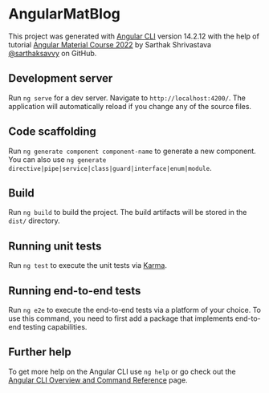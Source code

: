 # AngularMatBlog

This project was generated with [Angular CLI](https://github.com/angular/angular-cli) version 14.2.12 with the help of tutorial [Angular Material Course 2022](https://www.youtube.com/watch?v=DaE_RpWRlJI&t=4285s) by Sarthak Shrivastava [@sarthaksavvy](https://github.com/bitfumes/angular-material-2022) on GitHub.

## Development server

Run `ng serve` for a dev server. Navigate to `http://localhost:4200/`. The application will automatically reload if you change any of the source files.

## Code scaffolding

Run `ng generate component component-name` to generate a new component. You can also use `ng generate directive|pipe|service|class|guard|interface|enum|module`.

## Build

Run `ng build` to build the project. The build artifacts will be stored in the `dist/` directory.

## Running unit tests

Run `ng test` to execute the unit tests via [Karma](https://karma-runner.github.io).

## Running end-to-end tests

Run `ng e2e` to execute the end-to-end tests via a platform of your choice. To use this command, you need to first add a package that implements end-to-end testing capabilities.

## Further help

To get more help on the Angular CLI use `ng help` or go check out the [Angular CLI Overview and Command Reference](https://angular.io/cli) page.
